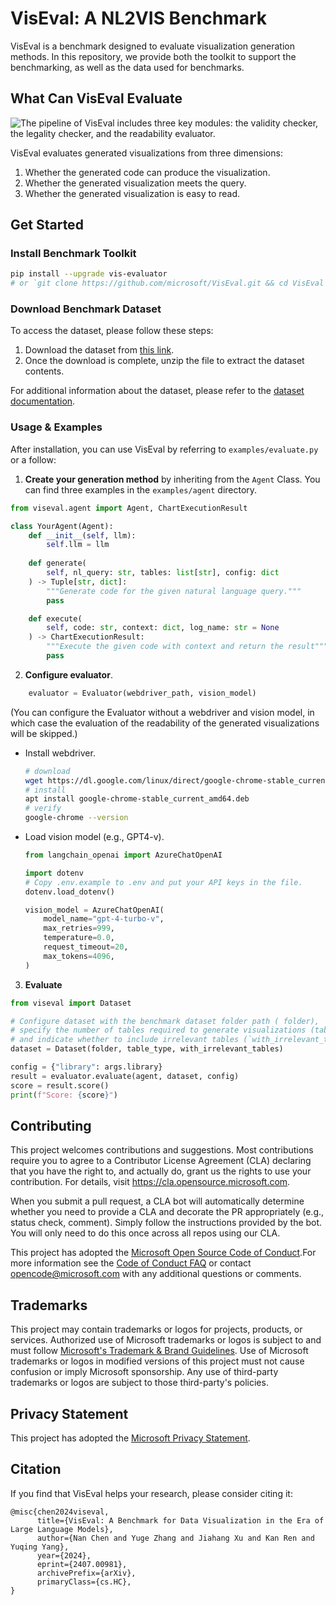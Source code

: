# VisEval: A NL2VIS Benchmark
VisEval is a benchmark designed to evaluate visualization generation methods. 
In this repository, we provide both the toolkit to support the benchmarking, as well as the data used for benchmarks.

## What Can VisEval Evaluate

![The pipeline of VisEval includes three key modules: the validity checker, the legality checker, and the readability evaluator.](docs/images/framework.png)

VisEval evaluates generated visualizations from three dimensions: 
1. Whether the generated code can produce the visualization.
2. Whether the generated visualization meets the query.
3. Whether the generated visualization is easy to read.


## Get Started
### Install Benchmark Toolkit

```bash
pip install --upgrade vis-evaluator
# or `git clone https://github.com/microsoft/VisEval.git && cd VisEval && pip install --upgrade -e .`
```

### Download Benchmark Dataset
To access the dataset, please follow these steps:

1. Download the dataset from [this link](https://github.com/microsoft/VisEval/blob/main/viseval_dataset.zip).
2. Once the download is complete, unzip the file to extract the dataset contents.

For additional information about the dataset, please refer to the [dataset documentation](docs/data.md).

### Usage & Examples
After installation, you can use VisEval by referring to `examples/evaluate.py` or a follow:


1. **Create your generation method** by inheriting from the `Agent` Class. You can find three examples in the `examples/agent` directory.
```python
from viseval.agent import Agent, ChartExecutionResult

class YourAgent(Agent):
    def __init__(self, llm):
        self.llm = llm
    
    def generate(
        self, nl_query: str, tables: list[str], config: dict
    ) -> Tuple[str, dict]:
        """Generate code for the given natural language query."""
        pass

    def execute(
        self, code: str, context: dict, log_name: str = None
    ) -> ChartExecutionResult:
        """Execute the given code with context and return the result"""
        pass
```

2. **Configure evaluator**.
```python
    evaluator = Evaluator(webdriver_path, vision_model)
```
(You can configure the Evaluator without a webdriver and vision model, in which case the evaluation of the readability of the generated visualizations will be skipped.)

- Install webdriver.
    ```bash
    # download
    wget https://dl.google.com/linux/direct/google-chrome-stable_current_amd64.deb
    # install
    apt install google-chrome-stable_current_amd64.deb
    # verify
    google-chrome --version
    ```

- Load vision model (e.g., GPT4-v).
    ```python
    from langchain_openai import AzureChatOpenAI

    import dotenv
    # Copy .env.example to .env and put your API keys in the file.
    dotenv.load_dotenv()

    vision_model = AzureChatOpenAI(
        model_name="gpt-4-turbo-v",
        max_retries=999,
        temperature=0.0,
        request_timeout=20,
        max_tokens=4096,
    )
    ```
    
3. **Evaluate**
```python
from viseval import Dataset

# Configure dataset with the benchmark dataset folder path ( folder), 
# specify the number of tables required to generate visualizations (table_type`: all, single, or multiple),
# and indicate whether to include irrelevant tables (`with_irrelevant_tables`).
dataset = Dataset(folder, table_type, with_irrelevant_tables)

config = {"library": args.library}
result = evaluator.evaluate(agent, dataset, config)
score = result.score()
print(f"Score: {score}")
```


## Contributing

This project welcomes contributions and suggestions.  Most contributions require you to agree to a Contributor License Agreement (CLA) declaring that you have the right to, and actually do, grant us the rights to use your contribution. For details, visit https://cla.opensource.microsoft.com.

When you submit a pull request, a CLA bot will automatically determine whether you need to provide a CLA and decorate the PR appropriately (e.g., status check, comment). Simply follow the instructions provided by the bot. You will only need to do this once across all repos using our CLA.

This project has adopted the [Microsoft Open Source Code of Conduct](https://opensource.microsoft.com/codeofconduct/).For more information see the [Code of Conduct FAQ](https://opensource.microsoft.com/codeofconduct/faq/) or contact [opencode@microsoft.com](mailto:opencode@microsoft.com) with any additional questions or comments.

## Trademarks

This project may contain trademarks or logos for projects, products, or services. Authorized use of Microsoft trademarks or logos is subject to and must follow
[Microsoft's Trademark & Brand Guidelines](https://www.microsoft.com/en-us/legal/intellectualproperty/trademarks/usage/general).
Use of Microsoft trademarks or logos in modified versions of this project must not cause confusion or imply Microsoft sponsorship.
Any use of third-party trademarks or logos are subject to those third-party's policies.

## Privacy Statement

This project has adopted the [Microsoft Privacy Statement](https://go.microsoft.com/fwlink/?LinkId=521839.).

## Citation

If you find that VisEval helps your research, please consider citing it:
```
@misc{chen2024viseval,
      title={VisEval: A Benchmark for Data Visualization in the Era of Large Language Models}, 
      author={Nan Chen and Yuge Zhang and Jiahang Xu and Kan Ren and Yuqing Yang},
      year={2024},
      eprint={2407.00981},
      archivePrefix={arXiv},
      primaryClass={cs.HC},
}
```
